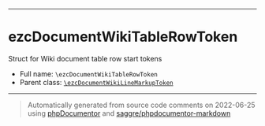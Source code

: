 ***

# ezcDocumentWikiTableRowToken

Struct for Wiki document table row start tokens

* Full name: `\ezcDocumentWikiTableRowToken`
* Parent class: [`\ezcDocumentWikiLineMarkupToken`](./ezcDocumentWikiLineMarkupToken.md)

***
> Automatically generated from source code comments on 2022-06-25 using [phpDocumentor](http://www.phpdoc.org/) and [saggre/phpdocumentor-markdown](https://github.com/Saggre/phpDocumentor-markdown)
